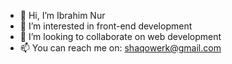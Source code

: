 - 👋 Hi, I’m Ibrahim Nur
- 👀 I’m interested in front-end development
- 💞️ I’m looking to collaborate on web development
- 📫 You can reach me on: shaqowerk@gmail.com

<!---
Bramasama/Bramasama is a ✨ special ✨ repository because its `README.md` (this file) appears on your GitHub profile.
You can click the Preview link to take a look at your changes.
--->
